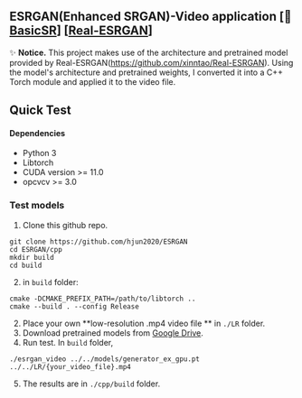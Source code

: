## ESRGAN(Enhanced SRGAN)-Video application  [:rocket: [BasicSR](https://github.com/xinntao/BasicSR)] [[Real-ESRGAN](https://github.com/xinntao/Real-ESRGAN)]

:sparkles: **Notice.**
This project makes use of the architecture and pretrained model provided by Real-ESRGAN(https://github.com/xinntao/Real-ESRGAN). Using the model's architecture and pretrained weights, I converted it into a C++ Torch module and applied it to the video file.



## Quick Test
#### Dependencies
- Python 3
- Libtorch 
- CUDA version >= 11.0
- opcvcv >= 3.0


### Test models
1. Clone this github repo.
```
git clone https://github.com/hjun2020/ESRGAN
cd ESRGAN/cpp
mkdir build
cd build

```
2. in `build` folder:
```
cmake -DCMAKE_PREFIX_PATH=/path/to/libtorch ..
cmake --build . --config Release
```
2. Place your own **low-resolution .mp4 video file ** in `./LR` folder.
3. Download pretrained models from [Google Drive](https://drive.google.com/file/d/16wH3wcOle33Dld4CXMIuupccq5nbSv-p/view?usp=sharing).
4. Run test. In `build` folder, 
```
./esrgan_video ../../models/generator_ex_gpu.pt ../../LR/{your_video_file}.mp4
```
5. The results are in `./cpp/build` folder.

